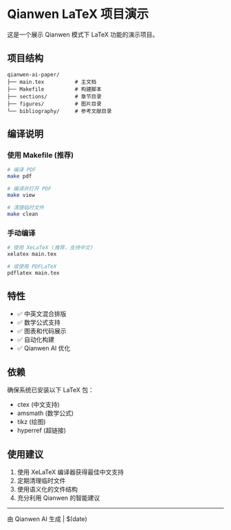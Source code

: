 # Qianwen LaTeX 项目演示

这是一个展示 Qianwen 模式下 LaTeX 功能的演示项目。

## 项目结构

```
qianwen-ai-paper/
├── main.tex          # 主文档
├── Makefile          # 构建脚本
├── sections/         # 章节目录
├── figures/          # 图片目录
└── bibliography/     # 参考文献目录
```

## 编译说明

### 使用 Makefile (推荐)

```bash
# 编译 PDF
make pdf

# 编译并打开 PDF
make view

# 清理临时文件
make clean
```

### 手动编译

```bash
# 使用 XeLaTeX (推荐，支持中文)
xelatex main.tex

# 或使用 PDFLaTeX
pdflatex main.tex
```

## 特性

- ✅ 中英文混合排版
- ✅ 数学公式支持
- ✅ 图表和代码展示
- ✅ 自动化构建
- ✅ Qianwen AI 优化

## 依赖

确保系统已安装以下 LaTeX 包：
- ctex (中文支持)
- amsmath (数学公式)
- tikz (绘图)
- hyperref (超链接)

## 使用建议

1. 使用 XeLaTeX 编译器获得最佳中文支持
2. 定期清理临时文件
3. 使用语义化的文件结构
4. 充分利用 Qianwen 的智能建议

---
由 Qianwen AI 生成 | $(date)